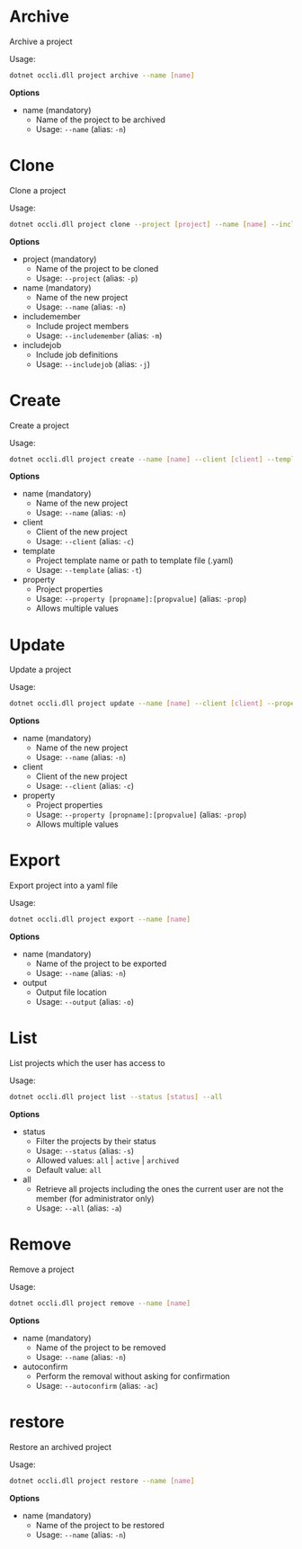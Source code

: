 # Archive

Archive a project

Usage: 
```sh
dotnet occli.dll project archive --name [name]
```

**Options**
* name (mandatory)
    * Name of the project to be archived
    * Usage: `--name` (alias: `-n`)

# Clone
Clone a project

Usage: 
```sh
dotnet occli.dll project clone --project [project] --name [name] --includemember --includejob
```

**Options**
* project (mandatory)
    * Name of the project to be cloned
    * Usage: `--project` (alias: `-p`)
* name (mandatory)
    * Name of the new project
    * Usage: `--name` (alias: `-n`)
* includemember
    * Include project members
    * Usage: `--includemember` (alias: `-m`)
* includejob
    * Include job definitions
    * Usage: `--includejob` (alias: `-j`)

# Create
Create a project

Usage: 
```sh
dotnet occli.dll project create --name [name] --client [client] --template [template] --property [propname]:[propvalue]
```

**Options**
* name (mandatory)
    * Name of the new project
    * Usage: `--name` (alias: `-n`)
* client
    * Client of the new project
    * Usage: `--client` (alias: `-c`)
* template
    * Project template name or path to template file (.yaml)
    * Usage: `--template` (alias: `-t`)
* property
    * Project properties
    * Usage: `--property [propname]:[propvalue]` (alias: `-prop`)
    * Allows multiple values

# Update
Update a project

Usage: 
```sh
dotnet occli.dll project update --name [name] --client [client] --property [propname]:[propvalue]
```

**Options**
* name (mandatory)
    * Name of the new project
    * Usage: `--name` (alias: `-n`)
* client
    * Client of the new project
    * Usage: `--client` (alias: `-c`)
* property
    * Project properties
    * Usage: `--property [propname]:[propvalue]` (alias: `-prop`)
    * Allows multiple values

# Export
Export project into a yaml file

Usage: 
```sh
dotnet occli.dll project export --name [name]
```

**Options**
* name (mandatory)
    * Name of the project to be exported
    * Usage: `--name` (alias: `-n`)
* output
    * Output file location
    * Usage: `--output` (alias: `-o`)

# List
List projects which the user has access to

Usage: 
```sh
dotnet occli.dll project list --status [status] --all
```

**Options**
* status
    * Filter the projects by their status
    * Usage: `--status` (alias: `-s`)
    * Allowed values: `all` | `active` | `archived`
    * Default value: `all`
* all
    * Retrieve all projects including the ones the current user are not the member (for administrator only)
    * Usage: `--all` (alias: `-a`)

# Remove
Remove a project

Usage: 
```sh
dotnet occli.dll project remove --name [name]
```

**Options**
* name (mandatory)
    * Name of the project to be removed
    * Usage: `--name` (alias: `-n`)
* autoconfirm
    * Perform the removal without asking for confirmation
    * Usage: `--autoconfirm` (alias: `-ac`)

# restore
Restore an archived project

Usage: 
```sh
dotnet occli.dll project restore --name [name]
```

**Options**
* name (mandatory)
    * Name of the project to be restored
    * Usage: `--name` (alias: `-n`)
